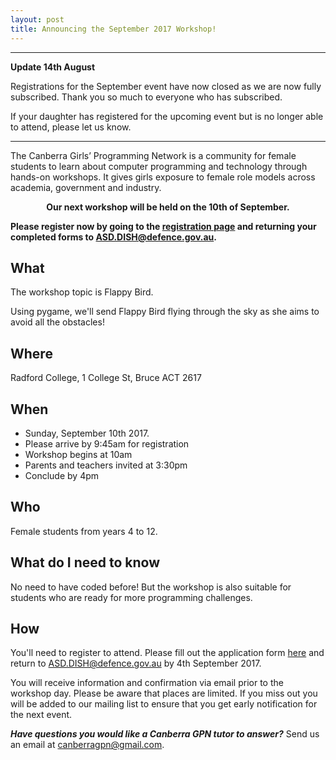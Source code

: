 ```yaml
---
layout: post
title: Announcing the September 2017 Workshop!
---
```


----

**Update 14th August** 

Registrations for the September event have now closed as we are now fully subscribed. Thank you so much to everyone who has subscribed.

If your daughter has registered for the upcoming event but is no longer able to attend, please let us know.

----

The Canberra Girls’ Programming Network is a community for female students to learn about computer programming and technology through hands-on workshops. It gives girls exposure to female role models across academia, government and industry.

<p><strong><center>Our next workshop will be held on the 10th of September.</center></strong></p>

**Please register now by going to the [registration page](/register) and returning your completed forms to [ASD.DISH@defence.gov.au](mailto:ASD.DISH@defence.gov.au).**

## What

The workshop topic is Flappy Bird.

Using pygame, we'll send Flappy Bird flying through the sky as she aims to avoid all the obstacles!

## Where

Radford College, 1 College St, Bruce ACT 2617

## When

* Sunday, September 10th 2017.
* Please arrive by 9:45am for registration
* Workshop begins at 10am
* Parents and teachers invited at 3:30pm
* Conclude by 4pm

## Who

Female students from years 4 to 12.

## What do I need to know

No need to have coded before! But the workshop is also suitable for students who are ready for more programming challenges.

## How

You'll need to register to attend. Please fill out the application form [here](/register) and return to [ASD.DISH@defence.gov.au](mailto:ASD.DISH@defence.gov.au) by 4th September 2017.

You will receive information and confirmation via email prior to the workshop day. Please be aware that places are limited. If you miss out you will be added to our mailing list to ensure that you get early notification for the next event.

_**Have questions you would like a Canberra GPN tutor to answer?**_ Send us an email at [canberragpn@gmail.com](mailto:canberragpn@gmail.com).
